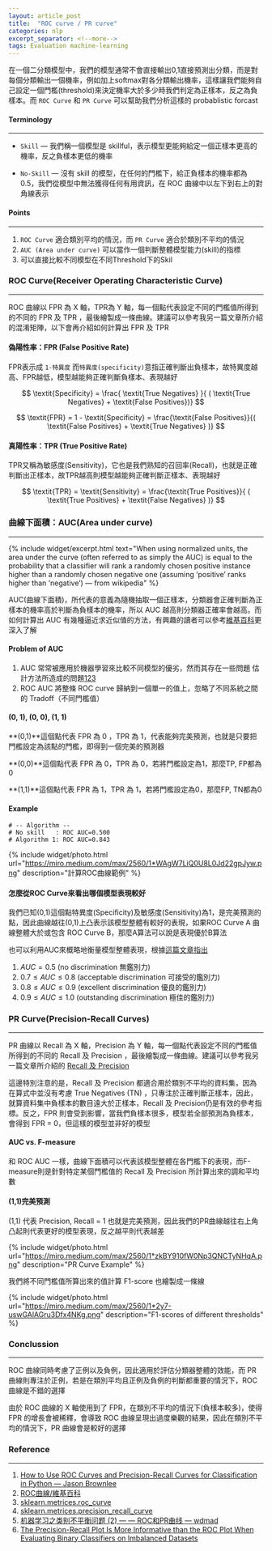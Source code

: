 ```yaml
---
layout: article_post
title:  "ROC curve / PR curve"
categories: nlp
excerpt_separator: <!--more-->
tags: Evaluation machine-learning 
---
```


在一個二分類模型中，我們的模型通常不會直接輸出0,1直接預測出分類，而是對每個分類輸出一個機率，例如加上softmax對各分類輸出機率，這樣讓我們能夠自己設定一個門檻(threshold)來決定機率大於多少時我們判定為正樣本，反之為負樣本。而 `ROC Curve` 和 `PR Curve` 可以幫助我們分析這樣的 probablistic forcast

<!--more-->

#### Terminology
---

- `Skill` — 我們稱一個模型是 skillful，表示模型更能夠給定一個正樣本更高的機率，反之負樣本更低的機率

- `No-Skill` — 沒有 skill 的模型，在任何的門檻下，給正負樣本的機率都為0.5，我們從模型中無法獲得任何有用資訊，在 ROC 曲線中以左下到右上的對角線表示

#### Points
---

1. `ROC Curve` 適合類別平均的情況，而 `PR Curve` 適合於類別不平均的情況
2. `AUC (Area under curve)` 可以當作一個判斷整體模型能力(skill)的指標
3. 可以直接比較不同模型在不同Threshold下的Skil

### ROC Curve(Receiver Operating Characteristic Curve)
---

ROC 曲線以 FPR 為 X 軸，TPR為 Y 軸，每一個點代表設定不同的門檻值所得到的不同的 FPR 及 TPR ，最後繪製成一條曲線。建議可以參考我另一篇文章所介紹的混淆矩陣，以下會再介紹如何計算出 FPR 及 TPR

#### 偽陽性率：FPR (False Positive Rate)

FPR表示成 `1-特異度` 而`特異度(specificity)`意指正確判斷出負樣本，故特異度越高、FPR越低，模型越能夠正確判斷負樣本、表現越好

$$ \textit{Specificity} = \frac{ \textit{True Negatives} }{ ( \textit{True Negatives} + \textit{False Positives})} $$

$$ \textit{FPR} = 1 - \textit{Specificity} = \frac{\textit{False Positives}}{( \textit{False Positives} + \textit{True Negatives} )} $$

#### 真陽性率：TPR (True Positive Rate)

TPR又稱為敏感度(Sensitivity)，它也是我們熟知的召回率(Recall)，也就是正確判斷出正樣本，故TPR越高則模型越能夠正確判斷正樣本、表現越好

$$ \textit{TPR} = \textit{Sensitivity} = \frac{\textit{True Positives}}{ ( \textit{True Positives} + \textit{False Negatives} )} $$

### 曲線下面積：AUC(Area under curve)
---

{% include widget/excerpt.html text="When using normalized units, the area under the curve (often referred to as simply the AUC) is equal to the probability that a classifier will rank a randomly chosen positive instance higher than a randomly chosen negative one (assuming ‘positive’ ranks higher than ‘negative’) — from wikipedia" %}

AUC(曲線下面積)，所代表的意義為隨機抽取一個正樣本，分類器會正確判斷為正樣本的機率高於判斷為負樣本的機率，所以 AUC 越高則分類器正確率會越高。而如何計算出 AUC 有幾種逼近求近似值的方法，有興趣的讀者可以參考[維基百科](https://en.wikipedia.org/wiki/Receiver_operating_characteristic)更深入了解

#### Problem of AUC

1. AUC 常常被應用於機器學習來比較不同模型的優劣，然而其存在一些問題
估計方法所造成的問題[1](https://academic.oup.com/bioinformatics/article/26/6/822/244957)[2](https://semanticscholar.org/paper/1bab3a1af6d1fbad02385d13b64b05045110c86b)[3](https://doi.org/10.1007%2Fs10994-009-5119-5)
2. ROC AUC 將整條 ROC curve 歸納到一個單一的值上，忽略了不同系統之間的 Tradoff（不同門檻值）

#### (0, 1), (0, 0), (1, 1)

**(0,1)**這個點代表 FPR 為 0 ，TPR 為 1，代表能夠完美預測，也就是只要把門檻設定為該點的門檻，即得到一個完美的預測器

**(0,0)**這個點代表 FPR 為 0，TPR 為 0，若將門檻設定為1，那麼TP, FP都為0

**(1,1)**這個點代表 FPR 為 1，TPR 為 1，若將門檻設定為0，那麼FP, TN都為0

#### Example

```console
# -- Algorithm --
# No skill   : ROC AUC=0.500
# Algorithm 1: ROC AUC=0.843
```

{% include widget/photo.html url="https://miro.medium.com/max/2560/1*WAgW7LiQ0U8L0Jd22gpJyw.png" description="計算ROC曲線範例" %}

#### 怎麼從ROC Curve來看出哪個模型表現較好

我們已知(0,1)這個點特異度(Specificity)及敏感度(Sensitivity)為1，是完美預測的點，因此曲線越往(0,1)上凸表示該模型整體有較好的表現，如果ROC Curve A 曲線整體大於或包含 ROC Curve B，那麼A算法可以說是表現優於B算法

也可以利用AUC來概略地衡量模型整體表現，根據[這篇文章指出](https://estat.pixnet.net/blog/post/61795603-roc曲線-(receiver-operating-characteristic-curve))

1. $AUC = 0.5$ (no discrimination 無鑑別力)
2. $0.7 \leq AUC \leq 0.8$ (acceptable discrimination 可接受的鑑別力)
3. $0.8 \leq AUC \leq 0.9$ (excellent discrimination 優良的鑑別力)
4. $0.9 \leq AUC \leq 1.0$ (outstanding discrimination 極佳的鑑別力)

### PR Curve(Precision-Recall Curves)
---

PR 曲線以 Recall 為 X 軸，Precision 為 Y 軸，每一個點代表設定不同的門檻值所得到的不同的 Recall 及 Precision ，最後繪製成一條曲線。建議可以參考我另一篇文章所介紹的 [Recall 及 Precision](https://medium.com/nlp-tsupei/precision-recall-f1-score簡單介紹-f87baa82a47)

這邊特別注意的是，Recall 及 Precision 都適合用於類別不平均的資料集，因為在算式中並沒有考慮 True Negatives (TN) ，只專注於正確判斷正樣本，因此，就算資料集中負樣本的數目遠大於正樣本，Recall 及 Precision仍是有效的參考指標。反之，FPR 則會受到影響，當我們負樣本很多，模型若全部預測為負樣本，會得到 FPR = 0，但這樣的模型並非好的模型

#### AUC vs. F-measure

和 ROC AUC 一樣，曲線下面積可以代表該模型整體在各門檻下的表現，而F-measure則是針對特定某個門檻值的 Recall 及 Precision 所計算出來的調和平均數

#### (1,1)完美預測

(1,1) 代表 Precision, Recall = 1 也就是完美預測，因此我們的PR曲線越往右上角凸起則代表更好的模型表現，反之越平則代表越差

{% include widget/photo.html url="https://miro.medium.com/max/2560/1*zkBY910fW0Np3QNCTyNHqA.png" description="PR Curve Example" %}

我們將不同門檻值所算出來的值計算 F1-score 也繪製成一條線

{% include widget/photo.html url="https://miro.medium.com/max/2560/1*2y7-uswGAlAGru3Dfx4NKg.png" description="F1-scores of different thresholds" %}

### Conclussion
---

ROC 曲線同時考慮了正例以及負例，因此適用於評估分類器整體的效能，而 PR 曲線則專注於正例，若是在類別平均且正例及負例的判斷都重要的情況下，ROC 曲線是不錯的選擇

由於 ROC 曲線的 X 軸使用到了 FPR，在類別不平均的情況下(負樣本較多)，使得 FPR 的增長會被稀釋，會導致 ROC 曲線呈現出過度樂觀的結果，因此在類別不平均的情況下，PR 曲線會是較好的選擇

### Reference
---

1. [How to Use ROC Curves and Precision-Recall Curves for Classification in Python — Jason Brownlee](https://machinelearningmastery.com/roc-curves-and-precision-recall-curves-for-classification-in-python/)
2. [ROC曲線/維基百科](https://zh.wikipedia.org/wiki/ROC曲线)
3. [sklearn.metrices.roc_curve](https://scikit-learn.org/stable/modules/generated/sklearn.metrics.roc_curve.html)
4. [sklearn.metrices.precision_recall_curve](https://scikit-learn.org/stable/modules/generated/sklearn.metrics.precision_recall_curve.html)
5. [机器学习之类别不平衡问题 (2) — — ROC和PR曲线 — wdmad](https://zhuanlan.zhihu.com/p/34655990)
6. [The Precision-Recall Plot Is More Informative than the ROC Plot When Evaluating Binary Classifiers on Imbalanced Datasets](https://www.ncbi.nlm.nih.gov/pmc/articles/PMC4349800/)
